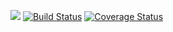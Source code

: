 [![](https://img.shields.io/badge/docs-latest-blue.svg)](https://iitis.github.io/SpinGlassPEPS.jl/latest)
[![Build Status](https://travis-ci.org/iitis/SpinGlassPEPS.jl.svg?branch=master)](https://travis-ci.org/iitis/SpinGlassPEPS.jl)
[![Coverage Status](https://coveralls.io/repos/github/iitis/SpinGlassPEPS.jl/badge.svg?branch=master)](https://coveralls.io/github/iitis/SpinGlassPEPS.jl?branch=master)